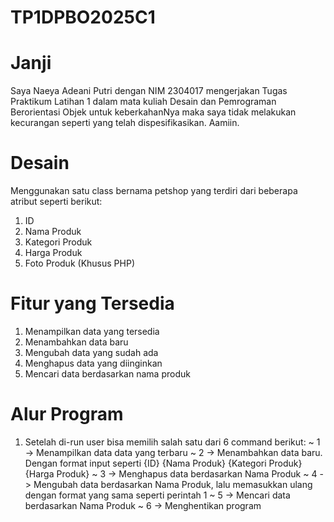 # TP1DPBO2025C1

# Janji
Saya Naeya Adeani Putri dengan NIM 2304017 mengerjakan Tugas Praktikum Latihan 1 dalam mata kuliah Desain dan Pemrograman Berorientasi Objek untuk keberkahanNya maka saya tidak melakukan kecurangan seperti yang telah dispesifikasikan. Aamiin.

# Desain
Menggunakan satu class bernama petshop yang terdiri dari beberapa atribut seperti berikut:
1. ID
2. Nama Produk
3. Kategori Produk
4. Harga Produk
5. Foto Produk (Khusus PHP)

# Fitur yang Tersedia
1. Menampilkan data yang tersedia
2. Menambahkan data baru
3. Mengubah data yang sudah ada
4. Menghapus data yang diinginkan
5. Mencari data berdasarkan nama produk

# Alur Program
1. Setelah di-run user bisa memilih salah satu dari 6 command berikut:
   ~ 1 -> Menampilkan data data yang terbaru
   ~ 2 -> Menambahkan data baru. Dengan format input seperti {ID} {Nama Produk}
     {Kategori Produk} {Harga Produk}
   ~ 3 -> Menghapus data berdasarkan Nama Produk
   ~ 4 -> Mengubah data berdasarkan Nama Produk, lalu memasukkan ulang dengan format yang sama seperti perintah 1
   ~ 5 -> Mencari data berdasarkan Nama Produk
   ~ 6 -> Menghentikan program

